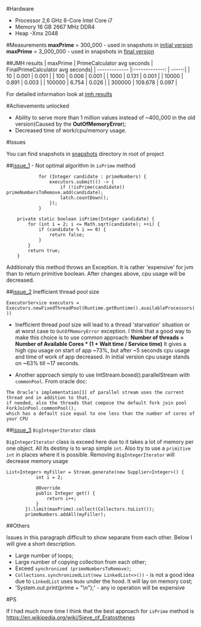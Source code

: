 #Hardware
 - Processor 2,6 GHz 6-Core Intel Core i7
 - Memory    16 GB 2667 MHz DDR4
 - Heap -Xmx 2048

#Measurements
**maxPrime** = 300_000  - used in snapshots in [initial version](snapshots/common_before.snapshot)  
**maxPrime** = 3_000_000  - used in snapshots in [final version](snapshots/common_after.snapshot)

##JMH results
|  maxPrime       | PrimeCalculator avg  seconds    | FinalPrimeCalculator  avg seconds|
| -------------   |:-------------:                  | -----:|
| 10              | 0.001                           | 0.001 |
| 100             | 0.006                           | 0.001 |
| 1000            | 0.131                           | 0.001 |
| 10000           | 0.891                           | 0.003 |
| 100000          | 6.754                           | 0.026 |
| 300000          | 109.678                         | 0.097 |

For detailed information look at [jmh results](snapshots/results_jmh.txt)


#Achievements unlocked
 - Ability to serve more than 1 million values instead of ~400_000 in the old version(Caused by the **OutOfMemoryError**);
 - Decreased time of work/cpu/memory usage.  

#Issues

You can find snapshots in [snapshots](snapshots) directory in root of project
 
##[issue_1](snapshots/issue_1) - Not optimal algorithm in `isPrime` method   
```
            for (Integer candidate : primeNumbers) {
                executors.submit(() -> {
                    if (!isPrime(candidate)) primeNumbersToRemove.add(candidate);
                    latch.countDown();
                });
            }
```
```
    private static boolean isPrime(Integer candidate) {
        for (int i = 2; i <= Math.sqrt(candidate); ++i) {
            if (candidate % i == 0) {
                return false;
            }
        }
        return true;
    }
```
Additionaly this method throws an Exception. It is rather 'expensive' for jvm than to return primitive boolean.
After changes above, cpu usage  will be decreased. 

##[issue_2](snapshots/issue_2) Inefficient thread pool size
 
`ExecutorService executors = Executors.newFixedThreadPool(Runtime.getRuntime().availableProcessors())`

  - Inefficient thread pool size will lead to a thread 'starvation' situation or at worst case to `OutOfMemoryError` exception. 
I think that a good way to make this choice is to use common approach: **Number of threads = Number of Available Cores * (1 + Wait time / Service time)**
It gives a high cpu usage on start of app ~73%, but after ~5 seconds cpu usage and time of work of app decreased. In initial version cpu usage stands on ~63% till ~17 seconds.

  - Another approach simply to use IntStream.boxed().parallelStream with `commonPool`. From oracle doc: 
```
The Oracle's implementation[1] of parallel stream uses the current thread and in addition to that, 
if needed, also the threads that compose the default fork join pool ForkJoinPool.commonPool(), 
which has a default size equal to one less than the number of cores of your CPU
```

##[issue_3](snapshots/issue_3) `BigIntegerIterator` class 

`BigIntegerIterator` class is exceed here due to it takes a lot of memory per one object. All its destiny is to wrap simple `int`. Also try to use a `primitive int` in places where it is possible. Removing `BigIntegerIterator` will decrease memory usage

 ```
List<Integer> myFiller = Stream.generate(new Supplier<Integer>() {
            int i = 2;

            @Override
            public Integer get() {
                return i++;
            }
        }).limit(maxPrime).collect(Collectors.toList());
        primeNumbers.addAll(myFiller);
``` 
 
##Others

Issues in this paragraph difficult to show separate from each other. Below I will give a short description.

 - Large number of loops; 
 - Large number of copying collection from each other;
 - Exceed `synchronized (primeNumbersToRemove)`;
 - `Collections.synchronizedList(new LinkedList<>())` - is not a good idea due to `LinkedList` uses `Node` under the hood. It will lay on memory cost;
 - 'System.out.print(prime + "\n");' - any io operation will be expensive

#PS

If I had much more time I think that the best approach for `isPrime` method is https://en.wikipedia.org/wiki/Sieve_of_Eratosthenes 